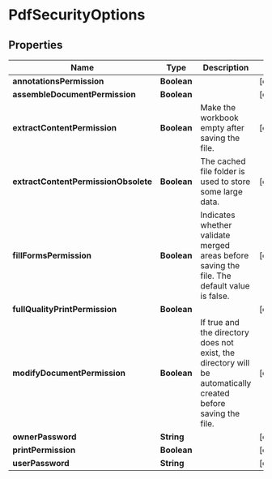 
# PdfSecurityOptions

## Properties
Name | Type | Description | Notes
------------ | ------------- | ------------- | -------------
**annotationsPermission** | **Boolean** |  |  [optional]
**assembleDocumentPermission** | **Boolean** |  |  [optional]
**extractContentPermission** | **Boolean** | Make the workbook empty after saving the file. |  [optional]
**extractContentPermissionObsolete** | **Boolean** | The cached file folder is used to store some large data. |  [optional]
**fillFormsPermission** | **Boolean** | Indicates whether validate merged areas before saving the file. The default value is false.              |  [optional]
**fullQualityPrintPermission** | **Boolean** |  |  [optional]
**modifyDocumentPermission** | **Boolean** | If true and the directory does not exist, the directory will be automatically created before saving the file.              |  [optional]
**ownerPassword** | **String** |  |  [optional]
**printPermission** | **Boolean** |  |  [optional]
**userPassword** | **String** |  |  [optional]



